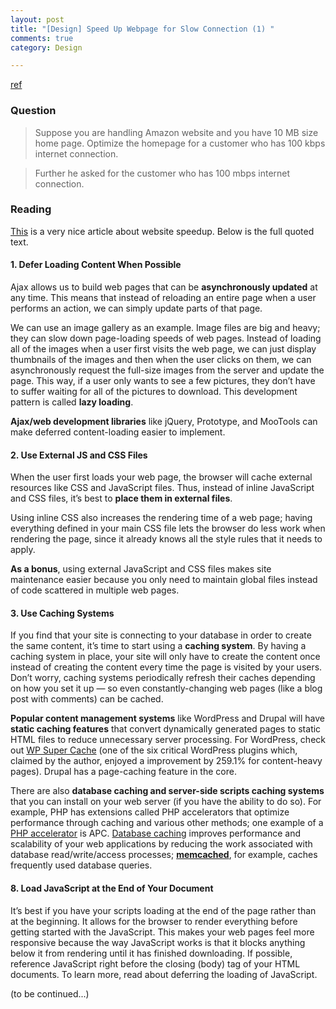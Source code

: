 ```yaml
---
layout: post
title: "[Design] Speed Up Webpage for Slow Connection (1) "
comments: true
category: Design

---
```


[ref](www.geeksforgeeks.org/amazon-interview-set-72-campus-sde-1)

### Question

> Suppose you are handling Amazon website and you have 10 MB size home page. Optimize the homepage for a customer who has 100 kbps internet connection.

> Further he asked for the customer who has 100 mbps internet connection.

### Reading

[This](http://sixrevisions.com/web-development/site-speed-performance/) is a very nice article about website speedup. Below is the full quoted text. 

#### 1. Defer Loading Content When Possible

Ajax allows us to build web pages that can be __asynchronously updated__ at any time. This means that instead of reloading an entire page when a user performs an action, we can simply update parts of that page.

We can use an image gallery as an example. Image files are big and heavy; they can slow down page-loading speeds of web pages. Instead of loading all of the images when a user first visits the web page, we can just display thumbnails of the images and then when the user clicks on them, we can asynchronously request the full-size images from the server and update the page. This way, if a user only wants to see a few pictures, they don’t have to suffer waiting for all of the pictures to download. This development pattern is called __lazy loading__.

__Ajax/web development libraries__ like jQuery, Prototype, and MooTools can make deferred content-loading easier to implement.

#### 2. Use External JS and CSS Files

When the user first loads your web page, the browser will cache external resources like CSS and JavaScript files. Thus, instead of inline JavaScript and CSS files, it’s best to __place them in external files__.

Using inline CSS also increases the rendering time of a web page; having everything defined in your main CSS file lets the browser do less work when rendering the page, since it already knows all the style rules that it needs to apply.

__As a bonus__, using external JavaScript and CSS files makes site maintenance easier because you only need to maintain global files instead of code scattered in multiple web pages.

#### 3. Use Caching Systems

If you find that your site is connecting to your database in order to create the same content, it’s time to start using a __caching system__. By having a caching system in place, your site will only have to create the content once instead of creating the content every time the page is visited by your users. Don’t worry, caching systems periodically refresh their caches depending on how you set it up — so even constantly-changing web pages (like a blog post with comments) can be cached.

__Popular content management systems__ like WordPress and Drupal will have __static caching features__ that convert dynamically generated pages to static HTML files to reduce unnecessary server processing. For WordPress, check out [WP Super Cache](https://wordpress.org/plugins/wp-super-cache/) (one of the six critical WordPress plugins which, claimed by the author, enjoyed a improvement by 259.1% for content-heavy pages). Drupal has a page-caching feature in the core.

There are also __database caching and server-side scripts caching systems__ that you can install on your web server (if you have the ability to do so). For example, PHP has extensions called PHP accelerators that optimize performance through caching and various other methods; one example of a [PHP accelerator](http://en.wikipedia.org/wiki/PHP_accelerator) is APC. [Database caching](http://en.wikipedia.org/wiki/Database_caching) improves performance and scalability of your web applications by reducing the work associated with database read/write/access processes; __[memcached](http://www.memcached.org/)__, for example, caches frequently used database queries. 

#### 8. Load JavaScript at the End of Your Document

It’s best if you have your scripts loading at the end of the page rather than at the beginning. It allows for the browser to render everything before getting started with the JavaScript. This makes your web pages feel more responsive because the way JavaScript works is that it blocks anything below it from rendering until it has finished downloading. If possible, reference JavaScript right before the closing (body) tag of your HTML documents. To learn more, read about deferring the loading of JavaScript.

(to be continued...)

